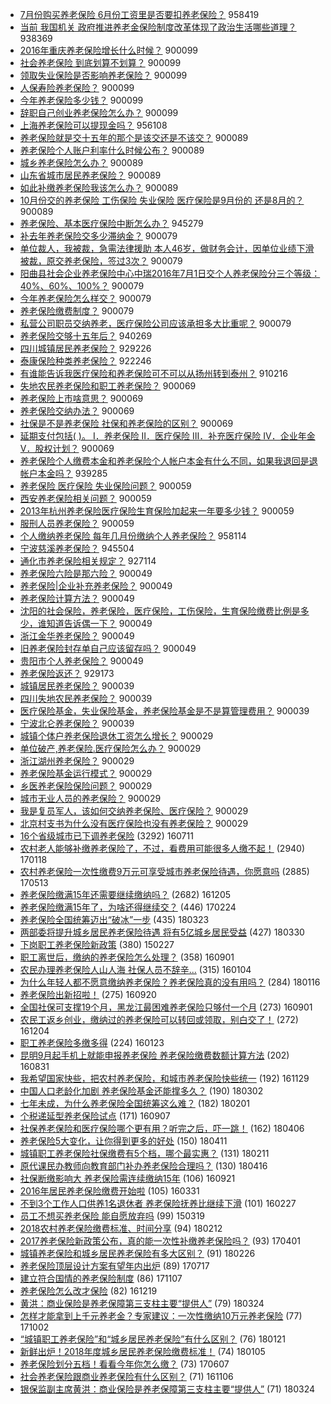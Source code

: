 - [7月份购买养老保险 6月份工资里是否要扣养老保险？](http://jkwz.applinzi.com/ittc/7041151075548152592.html#7%E6%9C%88%E4%BB%BD%E8%B4%AD%E4%B9%B0%E5%85%BB%E8%80%81%E4%BF%9D%E9%99%A9+6%E6%9C%88%E4%BB%BD%E5%B7%A5%E8%B5%84%E9%87%8C%E6%98%AF%E5%90%A6%E8%A6%81%E6%89%A3%E5%85%BB%E8%80%81%E4%BF%9D%E9%99%A9%EF%BC%9F)  958419 
- [当前 我国机关 政府推进养老金保险制度改革体现了政治生活哪些道理？](http://jkwz.applinzi.com/ittc/7046926538971284240.html#%E5%BD%93%E5%89%8D+%E6%88%91%E5%9B%BD%E6%9C%BA%E5%85%B3+%E6%94%BF%E5%BA%9C%E6%8E%A8%E8%BF%9B%E5%85%BB%E8%80%81%E9%87%91%E4%BF%9D%E9%99%A9%E5%88%B6%E5%BA%A6%E6%94%B9%E9%9D%A9%E4%BD%93%E7%8E%B0%E4%BA%86%E6%94%BF%E6%B2%BB%E7%94%9F%E6%B4%BB%E5%93%AA%E4%BA%9B%E9%81%93%E7%90%86%EF%BC%9F)  938369 
- [2016年重庆养老保险增长什么时候？](http://jkwz.applinzi.com/ittc/7042163538448089872.html#2016%E5%B9%B4%E9%87%8D%E5%BA%86%E5%85%BB%E8%80%81%E4%BF%9D%E9%99%A9%E5%A2%9E%E9%95%BF%E4%BB%80%E4%B9%88%E6%97%B6%E5%80%99%EF%BC%9F)  900099 
- [社会养老保险 到底划算不划算？](http://jkwz.applinzi.com/ittc/7042191635973145361.html#%E7%A4%BE%E4%BC%9A%E5%85%BB%E8%80%81%E4%BF%9D%E9%99%A9+%E5%88%B0%E5%BA%95%E5%88%92%E7%AE%97%E4%B8%8D%E5%88%92%E7%AE%97%EF%BC%9F)  900099 
- [领取失业保险是否影响养老保险？](http://jkwz.applinzi.com/ittc/7046983671758717713.html#%E9%A2%86%E5%8F%96%E5%A4%B1%E4%B8%9A%E4%BF%9D%E9%99%A9%E6%98%AF%E5%90%A6%E5%BD%B1%E5%93%8D%E5%85%BB%E8%80%81%E4%BF%9D%E9%99%A9%EF%BC%9F)  900099 
- [人保寿险养老保险？](http://jkwz.applinzi.com/ittc/7045973360838705937.html#%E4%BA%BA%E4%BF%9D%E5%AF%BF%E9%99%A9%E5%85%BB%E8%80%81%E4%BF%9D%E9%99%A9%EF%BC%9F)  900099 
- [今年养老保险多少钱？](http://jkwz.applinzi.com/ittc/7047174628315759377.html#%E4%BB%8A%E5%B9%B4%E5%85%BB%E8%80%81%E4%BF%9D%E9%99%A9%E5%A4%9A%E5%B0%91%E9%92%B1%EF%BC%9F)  900099 
- [辞职自己创业养老保险怎么办？](http://jkwz.applinzi.com/ittc/7046523663107490577.html#%E8%BE%9E%E8%81%8C%E8%87%AA%E5%B7%B1%E5%88%9B%E4%B8%9A%E5%85%BB%E8%80%81%E4%BF%9D%E9%99%A9%E6%80%8E%E4%B9%88%E5%8A%9E%EF%BC%9F)  900099 
- [上海养老保险可以提现金吗？](http://jkwz.applinzi.com/ittc/7041218592291422992.html#%E4%B8%8A%E6%B5%B7%E5%85%BB%E8%80%81%E4%BF%9D%E9%99%A9%E5%8F%AF%E4%BB%A5%E6%8F%90%E7%8E%B0%E9%87%91%E5%90%97%EF%BC%9F)  956108 
- [养老保险就是交十五年的那个是该交还是不该交？](http://jkwz.applinzi.com/ittc/7044869217885618960.html#%E5%85%BB%E8%80%81%E4%BF%9D%E9%99%A9%E5%B0%B1%E6%98%AF%E4%BA%A4%E5%8D%81%E4%BA%94%E5%B9%B4%E7%9A%84%E9%82%A3%E4%B8%AA%E6%98%AF%E8%AF%A5%E4%BA%A4%E8%BF%98%E6%98%AF%E4%B8%8D%E8%AF%A5%E4%BA%A4%EF%BC%9F)  900089 
- [养老保险个人账户利率什么时候公布？](http://jkwz.applinzi.com/ittc/7052148886209053456.html#%E5%85%BB%E8%80%81%E4%BF%9D%E9%99%A9%E4%B8%AA%E4%BA%BA%E8%B4%A6%E6%88%B7%E5%88%A9%E7%8E%87%E4%BB%80%E4%B9%88%E6%97%B6%E5%80%99%E5%85%AC%E5%B8%83%EF%BC%9F)  900089 
- [城乡养老保险怎么办？](http://jkwz.applinzi.com/ittc/7043589284097950481.html#%E5%9F%8E%E4%B9%A1%E5%85%BB%E8%80%81%E4%BF%9D%E9%99%A9%E6%80%8E%E4%B9%88%E5%8A%9E%EF%BC%9F)  900089 
- [山东省城市居民养老保险？](http://jkwz.applinzi.com/ittc/7044362725952586513.html#%E5%B1%B1%E4%B8%9C%E7%9C%81%E5%9F%8E%E5%B8%82%E5%B1%85%E6%B0%91%E5%85%BB%E8%80%81%E4%BF%9D%E9%99%A9%EF%BC%9F)  900089 
- [如此补缴养老保险我该怎么办？](http://jkwz.applinzi.com/ittc/7053644311189521163.html#%E5%A6%82%E6%AD%A4%E8%A1%A5%E7%BC%B4%E5%85%BB%E8%80%81%E4%BF%9D%E9%99%A9%E6%88%91%E8%AF%A5%E6%80%8E%E4%B9%88%E5%8A%9E%EF%BC%9F)  900089 
- [10月份交的养老保险 工伤保险 失业保险 医疗保险是9月份的 还是8月的？](http://jkwz.applinzi.com/ittc/7053438997978678022.html#10%E6%9C%88%E4%BB%BD%E4%BA%A4%E7%9A%84%E5%85%BB%E8%80%81%E4%BF%9D%E9%99%A9+%E5%B7%A5%E4%BC%A4%E4%BF%9D%E9%99%A9+%E5%A4%B1%E4%B8%9A%E4%BF%9D%E9%99%A9+%E5%8C%BB%E7%96%97%E4%BF%9D%E9%99%A9%E6%98%AF9%E6%9C%88%E4%BB%BD%E7%9A%84+%E8%BF%98%E6%98%AF8%E6%9C%88%E7%9A%84%EF%BC%9F)  900089 
- [养老保险、基本医疗保险中断怎么办？](http://jkwz.applinzi.com/ittc/7045835517222978320.html#%E5%85%BB%E8%80%81%E4%BF%9D%E9%99%A9%E3%80%81%E5%9F%BA%E6%9C%AC%E5%8C%BB%E7%96%97%E4%BF%9D%E9%99%A9%E4%B8%AD%E6%96%AD%E6%80%8E%E4%B9%88%E5%8A%9E%EF%BC%9F)  945279 
- [补去年养老保险交多少滞纳金？](http://jkwz.applinzi.com/ittc/7046334410603889425.html#%E8%A1%A5%E5%8E%BB%E5%B9%B4%E5%85%BB%E8%80%81%E4%BF%9D%E9%99%A9%E4%BA%A4%E5%A4%9A%E5%B0%91%E6%BB%9E%E7%BA%B3%E9%87%91%EF%BC%9F)  900079 
- [单位裁人，我被裁，急需法律援助 本人46岁，做财务会计，因单位业绩下滑被裁，原交养老保险，签过3次？](http://jkwz.applinzi.com/ittc/7059212013194969873.html#%E5%8D%95%E4%BD%8D%E8%A3%81%E4%BA%BA%EF%BC%8C%E6%88%91%E8%A2%AB%E8%A3%81%EF%BC%8C%E6%80%A5%E9%9C%80%E6%B3%95%E5%BE%8B%E6%8F%B4%E5%8A%A9+%E6%9C%AC%E4%BA%BA46%E5%B2%81%EF%BC%8C%E5%81%9A%E8%B4%A2%E5%8A%A1%E4%BC%9A%E8%AE%A1%EF%BC%8C%E5%9B%A0%E5%8D%95%E4%BD%8D%E4%B8%9A%E7%BB%A9%E4%B8%8B%E6%BB%91%E8%A2%AB%E8%A3%81%EF%BC%8C%E5%8E%9F%E4%BA%A4%E5%85%BB%E8%80%81%E4%BF%9D%E9%99%A9%EF%BC%8C%E7%AD%BE%E8%BF%873%E6%AC%A1%EF%BC%9F)  900079 
- [阳曲县社会企业养老保险中心中瑞2016年7月1日交个人养老保险分三个等级：40%、60%、100%？](http://jkwz.applinzi.com/ittc/7045316729532597009.html#%E9%98%B3%E6%9B%B2%E5%8E%BF%E7%A4%BE%E4%BC%9A%E4%BC%81%E4%B8%9A%E5%85%BB%E8%80%81%E4%BF%9D%E9%99%A9%E4%B8%AD%E5%BF%83%E4%B8%AD%E7%91%9E2016%E5%B9%B47%E6%9C%881%E6%97%A5%E4%BA%A4%E4%B8%AA%E4%BA%BA%E5%85%BB%E8%80%81%E4%BF%9D%E9%99%A9%E5%88%86%E4%B8%89%E4%B8%AA%E7%AD%89%E7%BA%A7%EF%BC%9A40%25%E3%80%8160%25%E3%80%81100%25%EF%BC%9F)  900079 
- [今年养老保险怎么样交？](http://jkwz.applinzi.com/ittc/7044031949167919888.html#%E4%BB%8A%E5%B9%B4%E5%85%BB%E8%80%81%E4%BF%9D%E9%99%A9%E6%80%8E%E4%B9%88%E6%A0%B7%E4%BA%A4%EF%BC%9F)  900079 
- [养老保险缴费制度？](http://jkwz.applinzi.com/ittc/7063024593520821008.html#%E5%85%BB%E8%80%81%E4%BF%9D%E9%99%A9%E7%BC%B4%E8%B4%B9%E5%88%B6%E5%BA%A6%EF%BC%9F)  900079 
- [私营公司职员交纳养老，医疗保险公司应该承担多大比重呢？](http://jkwz.applinzi.com/ittc/7054954458386023175.html#%E7%A7%81%E8%90%A5%E5%85%AC%E5%8F%B8%E8%81%8C%E5%91%98%E4%BA%A4%E7%BA%B3%E5%85%BB%E8%80%81%EF%BC%8C%E5%8C%BB%E7%96%97%E4%BF%9D%E9%99%A9%E5%85%AC%E5%8F%B8%E5%BA%94%E8%AF%A5%E6%89%BF%E6%8B%85%E5%A4%9A%E5%A4%A7%E6%AF%94%E9%87%8D%E5%91%A2%EF%BC%9F)  900079 
- [养老保险交够十五年后？](http://jkwz.applinzi.com/ittc/7041762961809474321.html#%E5%85%BB%E8%80%81%E4%BF%9D%E9%99%A9%E4%BA%A4%E5%A4%9F%E5%8D%81%E4%BA%94%E5%B9%B4%E5%90%8E%EF%BC%9F)  940269 
- [四川城镇居民养老保险？](http://jkwz.applinzi.com/ittc/7040738610834309904.html#%E5%9B%9B%E5%B7%9D%E5%9F%8E%E9%95%87%E5%B1%85%E6%B0%91%E5%85%BB%E8%80%81%E4%BF%9D%E9%99%A9%EF%BC%9F)  929226 
- [泰康保险种类养老保险？](http://jkwz.applinzi.com/ittc/7046494940022965009.html#%E6%B3%B0%E5%BA%B7%E4%BF%9D%E9%99%A9%E7%A7%8D%E7%B1%BB%E5%85%BB%E8%80%81%E4%BF%9D%E9%99%A9%EF%BC%9F)  922246 
- [有谁能告诉我医疗保险和养老保险可不可以从扬州转到泰州？](http://jkwz.applinzi.com/ittc/7041595893562737425.html#%E6%9C%89%E8%B0%81%E8%83%BD%E5%91%8A%E8%AF%89%E6%88%91%E5%8C%BB%E7%96%97%E4%BF%9D%E9%99%A9%E5%92%8C%E5%85%BB%E8%80%81%E4%BF%9D%E9%99%A9%E5%8F%AF%E4%B8%8D%E5%8F%AF%E4%BB%A5%E4%BB%8E%E6%89%AC%E5%B7%9E%E8%BD%AC%E5%88%B0%E6%B3%B0%E5%B7%9E%EF%BC%9F)  910216 
- [失地农民养老保险和职工养老保险？](http://jkwz.applinzi.com/ittc/7045419944173372177.html#%E5%A4%B1%E5%9C%B0%E5%86%9C%E6%B0%91%E5%85%BB%E8%80%81%E4%BF%9D%E9%99%A9%E5%92%8C%E8%81%8C%E5%B7%A5%E5%85%BB%E8%80%81%E4%BF%9D%E9%99%A9%EF%BC%9F)  900069 
- [养老保险上市啥意思？](http://jkwz.applinzi.com/ittc/7061922319369241351.html#%E5%85%BB%E8%80%81%E4%BF%9D%E9%99%A9%E4%B8%8A%E5%B8%82%E5%95%A5%E6%84%8F%E6%80%9D%EF%BC%9F)  900069 
- [养老保险交纳办法？](http://jkwz.applinzi.com/ittc/7056271118858453770.html#%E5%85%BB%E8%80%81%E4%BF%9D%E9%99%A9%E4%BA%A4%E7%BA%B3%E5%8A%9E%E6%B3%95%EF%BC%9F)  900069 
- [社保是不是养老保险 社保和养老保险的区别？](http://jkwz.applinzi.com/ittc/7061691972513694480.html#%E7%A4%BE%E4%BF%9D%E6%98%AF%E4%B8%8D%E6%98%AF%E5%85%BB%E8%80%81%E4%BF%9D%E9%99%A9+%E7%A4%BE%E4%BF%9D%E5%92%8C%E5%85%BB%E8%80%81%E4%BF%9D%E9%99%A9%E7%9A%84%E5%8C%BA%E5%88%AB%EF%BC%9F)  900069 
- [延期支付包括( )。  Ⅰ．养老保险  Ⅱ．医疗保险  Ⅲ．补充医疗保险  Ⅳ．企业年金  Ⅴ．股权计划？](http://jkwz.applinzi.com/ittc/7045641397300888336.html#%E5%BB%B6%E6%9C%9F%E6%94%AF%E4%BB%98%E5%8C%85%E6%8B%AC%28+%29%E3%80%82++%E2%85%A0%EF%BC%8E%E5%85%BB%E8%80%81%E4%BF%9D%E9%99%A9++%E2%85%A1%EF%BC%8E%E5%8C%BB%E7%96%97%E4%BF%9D%E9%99%A9++%E2%85%A2%EF%BC%8E%E8%A1%A5%E5%85%85%E5%8C%BB%E7%96%97%E4%BF%9D%E9%99%A9++%E2%85%A3%EF%BC%8E%E4%BC%81%E4%B8%9A%E5%B9%B4%E9%87%91++%E2%85%A4%EF%BC%8E%E8%82%A1%E6%9D%83%E8%AE%A1%E5%88%92%EF%BC%9F)  900069 
- [养老保险个人缴费本金和养老保险个人帐户本金有什么不同，如果我退回是退帐户本金吗？](http://jkwz.applinzi.com/ittc/7041531771840103185.html#%E5%85%BB%E8%80%81%E4%BF%9D%E9%99%A9%E4%B8%AA%E4%BA%BA%E7%BC%B4%E8%B4%B9%E6%9C%AC%E9%87%91%E5%92%8C%E5%85%BB%E8%80%81%E4%BF%9D%E9%99%A9%E4%B8%AA%E4%BA%BA%E5%B8%90%E6%88%B7%E6%9C%AC%E9%87%91%E6%9C%89%E4%BB%80%E4%B9%88%E4%B8%8D%E5%90%8C%EF%BC%8C%E5%A6%82%E6%9E%9C%E6%88%91%E9%80%80%E5%9B%9E%E6%98%AF%E9%80%80%E5%B8%90%E6%88%B7%E6%9C%AC%E9%87%91%E5%90%97%EF%BC%9F)  939285 
- [养老保险 医疗保险 失业保险问题？](http://jkwz.applinzi.com/ittc/7061622546519032587.html#%E5%85%BB%E8%80%81%E4%BF%9D%E9%99%A9+%E5%8C%BB%E7%96%97%E4%BF%9D%E9%99%A9+%E5%A4%B1%E4%B8%9A%E4%BF%9D%E9%99%A9%E9%97%AE%E9%A2%98%EF%BC%9F)  900059 
- [西安养老保险相关问题？](http://jkwz.applinzi.com/ittc/7061452328274494215.html#%E8%A5%BF%E5%AE%89%E5%85%BB%E8%80%81%E4%BF%9D%E9%99%A9%E7%9B%B8%E5%85%B3%E9%97%AE%E9%A2%98%EF%BC%9F)  900059 
- [2013年杭州养老保险医疗保险生育保险加起来一年要多少钱？](http://jkwz.applinzi.com/ittc/7054113521770431238.html#2013%E5%B9%B4%E6%9D%AD%E5%B7%9E%E5%85%BB%E8%80%81%E4%BF%9D%E9%99%A9%E5%8C%BB%E7%96%97%E4%BF%9D%E9%99%A9%E7%94%9F%E8%82%B2%E4%BF%9D%E9%99%A9%E5%8A%A0%E8%B5%B7%E6%9D%A5%E4%B8%80%E5%B9%B4%E8%A6%81%E5%A4%9A%E5%B0%91%E9%92%B1%EF%BC%9F)  900059 
- [服刑人员养老保险？](http://jkwz.applinzi.com/ittc/7044299414917612305.html#%E6%9C%8D%E5%88%91%E4%BA%BA%E5%91%98%E5%85%BB%E8%80%81%E4%BF%9D%E9%99%A9%EF%BC%9F)  900059 
- [个人缴纳养老保险 每年几月份缴纳个人养老保险？](http://jkwz.applinzi.com/ittc/7040670567580042000.html#%E4%B8%AA%E4%BA%BA%E7%BC%B4%E7%BA%B3%E5%85%BB%E8%80%81%E4%BF%9D%E9%99%A9+%E6%AF%8F%E5%B9%B4%E5%87%A0%E6%9C%88%E4%BB%BD%E7%BC%B4%E7%BA%B3%E4%B8%AA%E4%BA%BA%E5%85%BB%E8%80%81%E4%BF%9D%E9%99%A9%EF%BC%9F)  958114 
- [宁波慈溪养老保险？](http://jkwz.applinzi.com/ittc/7041478267490534161.html#%E5%AE%81%E6%B3%A2%E6%85%88%E6%BA%AA%E5%85%BB%E8%80%81%E4%BF%9D%E9%99%A9%EF%BC%9F)  945504 
- [通化市养老保险相关规定？](http://jkwz.applinzi.com/ittc/7046151452299363089.html#%E9%80%9A%E5%8C%96%E5%B8%82%E5%85%BB%E8%80%81%E4%BF%9D%E9%99%A9%E7%9B%B8%E5%85%B3%E8%A7%84%E5%AE%9A%EF%BC%9F)  927114 
- [养老保险六险是那六险？](http://jkwz.applinzi.com/ittc/7044697034219586320.html#%E5%85%BB%E8%80%81%E4%BF%9D%E9%99%A9%E5%85%AD%E9%99%A9%E6%98%AF%E9%82%A3%E5%85%AD%E9%99%A9%EF%BC%9F)  900049 
- [养老保险|企业补充养老保险？](http://jkwz.applinzi.com/ittc/7047728848983032593.html#%E5%85%BB%E8%80%81%E4%BF%9D%E9%99%A9%7C%E4%BC%81%E4%B8%9A%E8%A1%A5%E5%85%85%E5%85%BB%E8%80%81%E4%BF%9D%E9%99%A9%EF%BC%9F)  900049 
- [养老保险计算方法？](http://jkwz.applinzi.com/ittc/7051528205641450257.html#%E5%85%BB%E8%80%81%E4%BF%9D%E9%99%A9%E8%AE%A1%E7%AE%97%E6%96%B9%E6%B3%95%EF%BC%9F)  900049 
- [沈阳的社会保险，养老保险，医疗保险，工伤保险，生育保险缴费比例是多少，谁知道告诉偶一下？](http://jkwz.applinzi.com/ittc/7057093519213085451.html#%E6%B2%88%E9%98%B3%E7%9A%84%E7%A4%BE%E4%BC%9A%E4%BF%9D%E9%99%A9%EF%BC%8C%E5%85%BB%E8%80%81%E4%BF%9D%E9%99%A9%EF%BC%8C%E5%8C%BB%E7%96%97%E4%BF%9D%E9%99%A9%EF%BC%8C%E5%B7%A5%E4%BC%A4%E4%BF%9D%E9%99%A9%EF%BC%8C%E7%94%9F%E8%82%B2%E4%BF%9D%E9%99%A9%E7%BC%B4%E8%B4%B9%E6%AF%94%E4%BE%8B%E6%98%AF%E5%A4%9A%E5%B0%91%EF%BC%8C%E8%B0%81%E7%9F%A5%E9%81%93%E5%91%8A%E8%AF%89%E5%81%B6%E4%B8%80%E4%B8%8B%EF%BC%9F)  900049 
- [浙江金华养老保险？](http://jkwz.applinzi.com/ittc/7043452608608469776.html#%E6%B5%99%E6%B1%9F%E9%87%91%E5%8D%8E%E5%85%BB%E8%80%81%E4%BF%9D%E9%99%A9%EF%BC%9F)  900049 
- [旧养老保险封存单自己应该留存吗？](http://jkwz.applinzi.com/ittc/7043718504274985744.html#%E6%97%A7%E5%85%BB%E8%80%81%E4%BF%9D%E9%99%A9%E5%B0%81%E5%AD%98%E5%8D%95%E8%87%AA%E5%B7%B1%E5%BA%94%E8%AF%A5%E7%95%99%E5%AD%98%E5%90%97%EF%BC%9F)  900049 
- [贵阳市个人养老保险？](http://jkwz.applinzi.com/ittc/7044431698706563856.html#%E8%B4%B5%E9%98%B3%E5%B8%82%E4%B8%AA%E4%BA%BA%E5%85%BB%E8%80%81%E4%BF%9D%E9%99%A9%EF%BC%9F)  900049 
- [养老保险返还？](http://jkwz.applinzi.com/ittc/7040258720104186640.html#%E5%85%BB%E8%80%81%E4%BF%9D%E9%99%A9%E8%BF%94%E8%BF%98%EF%BC%9F)  929173 
- [城镇居民养老保险？](http://jkwz.applinzi.com/ittc/7075216863867175686.html#%E5%9F%8E%E9%95%87%E5%B1%85%E6%B0%91%E5%85%BB%E8%80%81%E4%BF%9D%E9%99%A9%EF%BC%9F)  900039 
- [四川失地农民养老保险？](http://jkwz.applinzi.com/ittc/7046112559067824913.html#%E5%9B%9B%E5%B7%9D%E5%A4%B1%E5%9C%B0%E5%86%9C%E6%B0%91%E5%85%BB%E8%80%81%E4%BF%9D%E9%99%A9%EF%BC%9F)  900039 
- [医疗保险基金，失业保险基金，养老保险基金是不是算管理费用？](http://jkwz.applinzi.com/ittc/7056015220151943947.html#%E5%8C%BB%E7%96%97%E4%BF%9D%E9%99%A9%E5%9F%BA%E9%87%91%EF%BC%8C%E5%A4%B1%E4%B8%9A%E4%BF%9D%E9%99%A9%E5%9F%BA%E9%87%91%EF%BC%8C%E5%85%BB%E8%80%81%E4%BF%9D%E9%99%A9%E5%9F%BA%E9%87%91%E6%98%AF%E4%B8%8D%E6%98%AF%E7%AE%97%E7%AE%A1%E7%90%86%E8%B4%B9%E7%94%A8%EF%BC%9F)  900039 
- [宁波北仑养老保险？](http://jkwz.applinzi.com/ittc/7053804294849954566.html#%E5%AE%81%E6%B3%A2%E5%8C%97%E4%BB%91%E5%85%BB%E8%80%81%E4%BF%9D%E9%99%A9%EF%BC%9F)  900039 
- [城镇个体户养老保险退休工资怎么增长？](http://jkwz.applinzi.com/ittc/7059967375607071494.html#%E5%9F%8E%E9%95%87%E4%B8%AA%E4%BD%93%E6%88%B7%E5%85%BB%E8%80%81%E4%BF%9D%E9%99%A9%E9%80%80%E4%BC%91%E5%B7%A5%E8%B5%84%E6%80%8E%E4%B9%88%E5%A2%9E%E9%95%BF%EF%BC%9F)  900029 
- [单位破产,养老保险.医疗保险怎么办？](http://jkwz.applinzi.com/ittc/7044133202757681936.html#%E5%8D%95%E4%BD%8D%E7%A0%B4%E4%BA%A7%2C%E5%85%BB%E8%80%81%E4%BF%9D%E9%99%A9.%E5%8C%BB%E7%96%97%E4%BF%9D%E9%99%A9%E6%80%8E%E4%B9%88%E5%8A%9E%EF%BC%9F)  900029 
- [浙江湖州养老保险？](http://jkwz.applinzi.com/ittc/7053401686964437771.html#%E6%B5%99%E6%B1%9F%E6%B9%96%E5%B7%9E%E5%85%BB%E8%80%81%E4%BF%9D%E9%99%A9%EF%BC%9F)  900029 
- [养老保险基金运行模式？](http://jkwz.applinzi.com/ittc/7059372551778599696.html#%E5%85%BB%E8%80%81%E4%BF%9D%E9%99%A9%E5%9F%BA%E9%87%91%E8%BF%90%E8%A1%8C%E6%A8%A1%E5%BC%8F%EF%BC%9F)  900029 
- [乡医养老保险保险问题？](http://jkwz.applinzi.com/ittc/7053396165293245201.html#%E4%B9%A1%E5%8C%BB%E5%85%BB%E8%80%81%E4%BF%9D%E9%99%A9%E4%BF%9D%E9%99%A9%E9%97%AE%E9%A2%98%EF%BC%9F)  900029 
- [城市无业人员的养老保险？](http://jkwz.applinzi.com/ittc/7051533110158557968.html#%E5%9F%8E%E5%B8%82%E6%97%A0%E4%B8%9A%E4%BA%BA%E5%91%98%E7%9A%84%E5%85%BB%E8%80%81%E4%BF%9D%E9%99%A9%EF%BC%9F)  900029 
- [我是复员军人，该如何交纳养老保险、医疗保险？](http://jkwz.applinzi.com/ittc/7045299705133662993.html#%E6%88%91%E6%98%AF%E5%A4%8D%E5%91%98%E5%86%9B%E4%BA%BA%EF%BC%8C%E8%AF%A5%E5%A6%82%E4%BD%95%E4%BA%A4%E7%BA%B3%E5%85%BB%E8%80%81%E4%BF%9D%E9%99%A9%E3%80%81%E5%8C%BB%E7%96%97%E4%BF%9D%E9%99%A9%EF%BC%9F)  900029 
- [北京村支书为什么没有医疗保险也没有养老保险？](http://jkwz.applinzi.com/ittc/7042265576112653072.html#%E5%8C%97%E4%BA%AC%E6%9D%91%E6%94%AF%E4%B9%A6%E4%B8%BA%E4%BB%80%E4%B9%88%E6%B2%A1%E6%9C%89%E5%8C%BB%E7%96%97%E4%BF%9D%E9%99%A9%E4%B9%9F%E6%B2%A1%E6%9C%89%E5%85%BB%E8%80%81%E4%BF%9D%E9%99%A9%EF%BC%9F)  900029 
- [16个省级城市已下调养老保险](http://jkwz.applinzi.com/ittc/6853352548731454468.html#16%E4%B8%AA%E7%9C%81%E7%BA%A7%E5%9F%8E%E5%B8%82%E5%B7%B2%E4%B8%8B%E8%B0%83%E5%85%BB%E8%80%81%E4%BF%9D%E9%99%A9) (3292) 160711 
- [农村老人能够补缴养老保险了，不过，看费用可能很多人缴不起！](http://jkwz.applinzi.com/ittc/6924536456969454596.html#%E5%86%9C%E6%9D%91%E8%80%81%E4%BA%BA%E8%83%BD%E5%A4%9F%E8%A1%A5%E7%BC%B4%E5%85%BB%E8%80%81%E4%BF%9D%E9%99%A9%E4%BA%86%EF%BC%8C%E4%B8%8D%E8%BF%87%EF%BC%8C%E7%9C%8B%E8%B4%B9%E7%94%A8%E5%8F%AF%E8%83%BD%E5%BE%88%E5%A4%9A%E4%BA%BA%E7%BC%B4%E4%B8%8D%E8%B5%B7%EF%BC%81) (2940) 170118 
- [农村养老保险一次性缴费9万元可享受城市养老保险待遇，你愿意吗](http://jkwz.applinzi.com/ittc/6966771874154415109.html#%E5%86%9C%E6%9D%91%E5%85%BB%E8%80%81%E4%BF%9D%E9%99%A9%E4%B8%80%E6%AC%A1%E6%80%A7%E7%BC%B4%E8%B4%B99%E4%B8%87%E5%85%83%E5%8F%AF%E4%BA%AB%E5%8F%97%E5%9F%8E%E5%B8%82%E5%85%BB%E8%80%81%E4%BF%9D%E9%99%A9%E5%BE%85%E9%81%87%EF%BC%8C%E4%BD%A0%E6%84%BF%E6%84%8F%E5%90%97) (2885) 170513 
- [养老保险缴满15年还需要继续缴纳吗？](http://jkwz.applinzi.com/ittc/6908246603902485508.html#%E5%85%BB%E8%80%81%E4%BF%9D%E9%99%A9%E7%BC%B4%E6%BB%A115%E5%B9%B4%E8%BF%98%E9%9C%80%E8%A6%81%E7%BB%A7%E7%BB%AD%E7%BC%B4%E7%BA%B3%E5%90%97%EF%BC%9F) (2682) 161205 
- [养老保险缴满15年了，为啥还得继续交？](http://jkwz.applinzi.com/ittc/6938263270099256324.html#%E5%85%BB%E8%80%81%E4%BF%9D%E9%99%A9%E7%BC%B4%E6%BB%A115%E5%B9%B4%E4%BA%86%EF%BC%8C%E4%B8%BA%E5%95%A5%E8%BF%98%E5%BE%97%E7%BB%A7%E7%BB%AD%E4%BA%A4%EF%BC%9F) (446) 170224 
- [养老保险全国统筹迈出“破冰”一步](http://jkwz.applinzi.com/ittc/7083677008825680902.html#%E5%85%BB%E8%80%81%E4%BF%9D%E9%99%A9%E5%85%A8%E5%9B%BD%E7%BB%9F%E7%AD%B9%E8%BF%88%E5%87%BA%E2%80%9C%E7%A0%B4%E5%86%B0%E2%80%9D%E4%B8%80%E6%AD%A5) (435) 180323 
- [两部委将提升城乡居民养老保险待遇 将有5亿城乡居民受益](http://jkwz.applinzi.com/ittc/7086310486717236230.html#%E4%B8%A4%E9%83%A8%E5%A7%94%E5%B0%86%E6%8F%90%E5%8D%87%E5%9F%8E%E4%B9%A1%E5%B1%85%E6%B0%91%E5%85%BB%E8%80%81%E4%BF%9D%E9%99%A9%E5%BE%85%E9%81%87+%E5%B0%86%E6%9C%895%E4%BA%BF%E5%9F%8E%E4%B9%A1%E5%B1%85%E6%B0%91%E5%8F%97%E7%9B%8A) (427) 180330 
- [下岗职工养老保险新政策](http://jkwz.applinzi.com/ittc/547650611391633021.html#%E4%B8%8B%E5%B2%97%E8%81%8C%E5%B7%A5%E5%85%BB%E8%80%81%E4%BF%9D%E9%99%A9%E6%96%B0%E6%94%BF%E7%AD%96) (380) 150227 
- [职工离世后，缴纳的养老保险怎么处理？](http://jkwz.applinzi.com/ittc/6873007922946245636.html#%E8%81%8C%E5%B7%A5%E7%A6%BB%E4%B8%96%E5%90%8E%EF%BC%8C%E7%BC%B4%E7%BA%B3%E7%9A%84%E5%85%BB%E8%80%81%E4%BF%9D%E9%99%A9%E6%80%8E%E4%B9%88%E5%A4%84%E7%90%86%EF%BC%9F) (358) 160901 
- [农民办理养老保险人山人海 社保人员不辞辛...](http://jkwz.applinzi.com/ittc/6783436230230541316.html#%E5%86%9C%E6%B0%91%E5%8A%9E%E7%90%86%E5%85%BB%E8%80%81%E4%BF%9D%E9%99%A9%E4%BA%BA%E5%B1%B1%E4%BA%BA%E6%B5%B7+%E7%A4%BE%E4%BF%9D%E4%BA%BA%E5%91%98%E4%B8%8D%E8%BE%9E%E8%BE%9B...) (315) 160104 
- [为什么年轻人都不愿意缴纳养老保险？养老保险真的没有用吗？](http://jkwz.applinzi.com/ittc/7058823158373549072.html#%E4%B8%BA%E4%BB%80%E4%B9%88%E5%B9%B4%E8%BD%BB%E4%BA%BA%E9%83%BD%E4%B8%8D%E6%84%BF%E6%84%8F%E7%BC%B4%E7%BA%B3%E5%85%BB%E8%80%81%E4%BF%9D%E9%99%A9%EF%BC%9F%E5%85%BB%E8%80%81%E4%BF%9D%E9%99%A9%E7%9C%9F%E7%9A%84%E6%B2%A1%E6%9C%89%E7%94%A8%E5%90%97%EF%BC%9F) (284) 180116 
- [养老保险出新招啦！](http://jkwz.applinzi.com/ittc/6879921004838650884.html#%E5%85%BB%E8%80%81%E4%BF%9D%E9%99%A9%E5%87%BA%E6%96%B0%E6%8B%9B%E5%95%A6%EF%BC%81) (275) 160920 
- [全国社保可支撑19个月，​黑龙江最困难养老保险只够付一个月](http://jkwz.applinzi.com/ittc/6873019694570800132.html#%E5%85%A8%E5%9B%BD%E7%A4%BE%E4%BF%9D%E5%8F%AF%E6%94%AF%E6%92%9119%E4%B8%AA%E6%9C%88%EF%BC%8C%E2%80%8B%E9%BB%91%E9%BE%99%E6%B1%9F%E6%9C%80%E5%9B%B0%E9%9A%BE%E5%85%BB%E8%80%81%E4%BF%9D%E9%99%A9%E5%8F%AA%E5%A4%9F%E4%BB%98%E4%B8%80%E4%B8%AA%E6%9C%88) (273) 160901 
- [农民工返乡创业，缴纳过的养老保险可以转回或领取，别白交了！](http://jkwz.applinzi.com/ittc/6907532515530507269.html#%E5%86%9C%E6%B0%91%E5%B7%A5%E8%BF%94%E4%B9%A1%E5%88%9B%E4%B8%9A%EF%BC%8C%E7%BC%B4%E7%BA%B3%E8%BF%87%E7%9A%84%E5%85%BB%E8%80%81%E4%BF%9D%E9%99%A9%E5%8F%AF%E4%BB%A5%E8%BD%AC%E5%9B%9E%E6%88%96%E9%A2%86%E5%8F%96%EF%BC%8C%E5%88%AB%E7%99%BD%E4%BA%A4%E4%BA%86%EF%BC%81) (272) 161204 
- [职工养老保险多缴多得](http://jkwz.applinzi.com/ittc/6790347566164214789.html#%E8%81%8C%E5%B7%A5%E5%85%BB%E8%80%81%E4%BF%9D%E9%99%A9%E5%A4%9A%E7%BC%B4%E5%A4%9A%E5%BE%97) (224) 160123 
- [昆明9月起手机上就能申报养老保险 养老保险缴费数额计算方法](http://jkwz.applinzi.com/ittc/6872569686696395780.html#%E6%98%86%E6%98%8E9%E6%9C%88%E8%B5%B7%E6%89%8B%E6%9C%BA%E4%B8%8A%E5%B0%B1%E8%83%BD%E7%94%B3%E6%8A%A5%E5%85%BB%E8%80%81%E4%BF%9D%E9%99%A9+%E5%85%BB%E8%80%81%E4%BF%9D%E9%99%A9%E7%BC%B4%E8%B4%B9%E6%95%B0%E9%A2%9D%E8%AE%A1%E7%AE%97%E6%96%B9%E6%B3%95) (202) 160831 
- [我希望国家快些，把农村养老保险，和城市养老保险快些统一](http://jkwz.applinzi.com/ittc/6905778627001451525.html#%E6%88%91%E5%B8%8C%E6%9C%9B%E5%9B%BD%E5%AE%B6%E5%BF%AB%E4%BA%9B%EF%BC%8C%E6%8A%8A%E5%86%9C%E6%9D%91%E5%85%BB%E8%80%81%E4%BF%9D%E9%99%A9%EF%BC%8C%E5%92%8C%E5%9F%8E%E5%B8%82%E5%85%BB%E8%80%81%E4%BF%9D%E9%99%A9%E5%BF%AB%E4%BA%9B%E7%BB%9F%E4%B8%80) (192) 161129 
- [中国人口老龄化加剧 养老保险基金还能撑多久？](http://jkwz.applinzi.com/ittc/7075770601631646736.html#%E4%B8%AD%E5%9B%BD%E4%BA%BA%E5%8F%A3%E8%80%81%E9%BE%84%E5%8C%96%E5%8A%A0%E5%89%A7+%E5%85%BB%E8%80%81%E4%BF%9D%E9%99%A9%E5%9F%BA%E9%87%91%E8%BF%98%E8%83%BD%E6%92%91%E5%A4%9A%E4%B9%85%EF%BC%9F) (190) 180302 
- [七年未成，为什么养老保险全国统筹这么难？](http://jkwz.applinzi.com/ittc/7065176993752941579.html#%E4%B8%83%E5%B9%B4%E6%9C%AA%E6%88%90%EF%BC%8C%E4%B8%BA%E4%BB%80%E4%B9%88%E5%85%BB%E8%80%81%E4%BF%9D%E9%99%A9%E5%85%A8%E5%9B%BD%E7%BB%9F%E7%AD%B9%E8%BF%99%E4%B9%88%E9%9A%BE%EF%BC%9F) (182) 180201 
- [个税递延型养老保险试点](http://jkwz.applinzi.com/ittc/6874959006317151237.html#%E4%B8%AA%E7%A8%8E%E9%80%92%E5%BB%B6%E5%9E%8B%E5%85%BB%E8%80%81%E4%BF%9D%E9%99%A9%E8%AF%95%E7%82%B9) (171) 160907 
- [社保养老保险和医疗保险哪个更有用？听完之后，吓一跳！](http://jkwz.applinzi.com/ittc/7088175450092471302.html#%E7%A4%BE%E4%BF%9D%E5%85%BB%E8%80%81%E4%BF%9D%E9%99%A9%E5%92%8C%E5%8C%BB%E7%96%97%E4%BF%9D%E9%99%A9%E5%93%AA%E4%B8%AA%E6%9B%B4%E6%9C%89%E7%94%A8%EF%BC%9F%E5%90%AC%E5%AE%8C%E4%B9%8B%E5%90%8E%EF%BC%8C%E5%90%93%E4%B8%80%E8%B7%B3%EF%BC%81) (162) 180406 
- [养老保险5大变化，让你得到更多的好处](http://jkwz.applinzi.com/ittc/7086377719598416907.html#%E5%85%BB%E8%80%81%E4%BF%9D%E9%99%A95%E5%A4%A7%E5%8F%98%E5%8C%96%EF%BC%8C%E8%AE%A9%E4%BD%A0%E5%BE%97%E5%88%B0%E6%9B%B4%E5%A4%9A%E7%9A%84%E5%A5%BD%E5%A4%84) (150) 180411 
- [城镇职工养老保险社保缴费有5个档，哪个最实惠？](http://jkwz.applinzi.com/ittc/7068810842529596422.html#%E5%9F%8E%E9%95%87%E8%81%8C%E5%B7%A5%E5%85%BB%E8%80%81%E4%BF%9D%E9%99%A9%E7%A4%BE%E4%BF%9D%E7%BC%B4%E8%B4%B9%E6%9C%895%E4%B8%AA%E6%A1%A3%EF%BC%8C%E5%93%AA%E4%B8%AA%E6%9C%80%E5%AE%9E%E6%83%A0%EF%BC%9F) (131) 180211 
- [原代课民办教师向教育部门补办养老保险合理吗？](http://jkwz.applinzi.com/ittc/7092493898855482384.html#%E5%8E%9F%E4%BB%A3%E8%AF%BE%E6%B0%91%E5%8A%9E%E6%95%99%E5%B8%88%E5%90%91%E6%95%99%E8%82%B2%E9%83%A8%E9%97%A8%E8%A1%A5%E5%8A%9E%E5%85%BB%E8%80%81%E4%BF%9D%E9%99%A9%E5%90%88%E7%90%86%E5%90%97%EF%BC%9F) (130) 180416 
- [社保断缴影响大 养老保险需连续缴纳15年](http://jkwz.applinzi.com/ittc/6879973559673291780.html#%E7%A4%BE%E4%BF%9D%E6%96%AD%E7%BC%B4%E5%BD%B1%E5%93%8D%E5%A4%A7+%E5%85%BB%E8%80%81%E4%BF%9D%E9%99%A9%E9%9C%80%E8%BF%9E%E7%BB%AD%E7%BC%B4%E7%BA%B315%E5%B9%B4) (106) 160921 
- [2016年居民养老保险缴费开始啦](http://jkwz.applinzi.com/ittc/6815679762978571269.html#2016%E5%B9%B4%E5%B1%85%E6%B0%91%E5%85%BB%E8%80%81%E4%BF%9D%E9%99%A9%E7%BC%B4%E8%B4%B9%E5%BC%80%E5%A7%8B%E5%95%A6) (105) 160331 
- [不到3个工作人口供养1名退休者 养老保险抚养比继续下滑](http://jkwz.applinzi.com/ittc/6803548187528791045.html#%E4%B8%8D%E5%88%B03%E4%B8%AA%E5%B7%A5%E4%BD%9C%E4%BA%BA%E5%8F%A3%E4%BE%9B%E5%85%BB1%E5%90%8D%E9%80%80%E4%BC%91%E8%80%85+%E5%85%BB%E8%80%81%E4%BF%9D%E9%99%A9%E6%8A%9A%E5%85%BB%E6%AF%94%E7%BB%A7%E7%BB%AD%E4%B8%8B%E6%BB%91) (101) 160227 
- [员工不想买养老保险 能自愿放弃吗](http://jkwz.applinzi.com/ittc/547650611399045504.html#%E5%91%98%E5%B7%A5%E4%B8%8D%E6%83%B3%E4%B9%B0%E5%85%BB%E8%80%81%E4%BF%9D%E9%99%A9+%E8%83%BD%E8%87%AA%E6%84%BF%E6%94%BE%E5%BC%83%E5%90%97) (99) 150319 
- [2018农村养老保险缴费标准、时间分享](http://jkwz.applinzi.com/ittc/7069245679627404295.html#2018%E5%86%9C%E6%9D%91%E5%85%BB%E8%80%81%E4%BF%9D%E9%99%A9%E7%BC%B4%E8%B4%B9%E6%A0%87%E5%87%86%E3%80%81%E6%97%B6%E9%97%B4%E5%88%86%E4%BA%AB) (94) 180212 
- [2017养老保险新政策公布，真的能一次性补缴养老保险吗？](http://jkwz.applinzi.com/ittc/6951513167795586053.html#2017%E5%85%BB%E8%80%81%E4%BF%9D%E9%99%A9%E6%96%B0%E6%94%BF%E7%AD%96%E5%85%AC%E5%B8%83%EF%BC%8C%E7%9C%9F%E7%9A%84%E8%83%BD%E4%B8%80%E6%AC%A1%E6%80%A7%E8%A1%A5%E7%BC%B4%E5%85%BB%E8%80%81%E4%BF%9D%E9%99%A9%E5%90%97%EF%BC%9F) (93) 170401 
- [城镇养老保险和城乡居民养老保险有多大区别？](http://jkwz.applinzi.com/ittc/7074443037541663750.html#%E5%9F%8E%E9%95%87%E5%85%BB%E8%80%81%E4%BF%9D%E9%99%A9%E5%92%8C%E5%9F%8E%E4%B9%A1%E5%B1%85%E6%B0%91%E5%85%BB%E8%80%81%E4%BF%9D%E9%99%A9%E6%9C%89%E5%A4%9A%E5%A4%A7%E5%8C%BA%E5%88%AB%EF%BC%9F) (91) 180226 
- [养老保险顶层设计方案有望年内出炉](http://jkwz.applinzi.com/ittc/6991346220843664401.html#%E5%85%BB%E8%80%81%E4%BF%9D%E9%99%A9%E9%A1%B6%E5%B1%82%E8%AE%BE%E8%AE%A1%E6%96%B9%E6%A1%88%E6%9C%89%E6%9C%9B%E5%B9%B4%E5%86%85%E5%87%BA%E7%82%89) (89) 170717 
- [建立符合国情的养老保险制度](http://jkwz.applinzi.com/ittc/7033178975105451025.html#%E5%BB%BA%E7%AB%8B%E7%AC%A6%E5%90%88%E5%9B%BD%E6%83%85%E7%9A%84%E5%85%BB%E8%80%81%E4%BF%9D%E9%99%A9%E5%88%B6%E5%BA%A6) (86) 171107 
- [养老保险怎么改才保险](http://jkwz.applinzi.com/ittc/6913279031272539140.html#%E5%85%BB%E8%80%81%E4%BF%9D%E9%99%A9%E6%80%8E%E4%B9%88%E6%94%B9%E6%89%8D%E4%BF%9D%E9%99%A9) (82) 161219 
- [黄洪：商业保险是养老保障第三支柱主要“提供人”](http://jkwz.applinzi.com/ittc/7084117526957261841.html#%E9%BB%84%E6%B4%AA%EF%BC%9A%E5%95%86%E4%B8%9A%E4%BF%9D%E9%99%A9%E6%98%AF%E5%85%BB%E8%80%81%E4%BF%9D%E9%9A%9C%E7%AC%AC%E4%B8%89%E6%94%AF%E6%9F%B1%E4%B8%BB%E8%A6%81%E2%80%9C%E6%8F%90%E4%BE%9B%E4%BA%BA%E2%80%9D) (79) 180324 
- [怎样才能拿到上千元养老金？专家建议：一次性缴纳10万元养老保险](http://jkwz.applinzi.com/ittc/7019980502768026640.html#%E6%80%8E%E6%A0%B7%E6%89%8D%E8%83%BD%E6%8B%BF%E5%88%B0%E4%B8%8A%E5%8D%83%E5%85%83%E5%85%BB%E8%80%81%E9%87%91%EF%BC%9F%E4%B8%93%E5%AE%B6%E5%BB%BA%E8%AE%AE%EF%BC%9A%E4%B8%80%E6%AC%A1%E6%80%A7%E7%BC%B4%E7%BA%B310%E4%B8%87%E5%85%83%E5%85%BB%E8%80%81%E4%BF%9D%E9%99%A9) (77) 171002 
- [“城镇职工养老保险”和“城乡居民养老保险”有什么区别？](http://jkwz.applinzi.com/ittc/7061160712271823888.html#%E2%80%9C%E5%9F%8E%E9%95%87%E8%81%8C%E5%B7%A5%E5%85%BB%E8%80%81%E4%BF%9D%E9%99%A9%E2%80%9D%E5%92%8C%E2%80%9C%E5%9F%8E%E4%B9%A1%E5%B1%85%E6%B0%91%E5%85%BB%E8%80%81%E4%BF%9D%E9%99%A9%E2%80%9D%E6%9C%89%E4%BB%80%E4%B9%88%E5%8C%BA%E5%88%AB%EF%BC%9F) (76) 180121 
- [新鲜出炉！2018年度城乡居民养老保险缴费标准！](http://jkwz.applinzi.com/ittc/7055188601157977099.html#%E6%96%B0%E9%B2%9C%E5%87%BA%E7%82%89%EF%BC%812018%E5%B9%B4%E5%BA%A6%E5%9F%8E%E4%B9%A1%E5%B1%85%E6%B0%91%E5%85%BB%E8%80%81%E4%BF%9D%E9%99%A9%E7%BC%B4%E8%B4%B9%E6%A0%87%E5%87%86%EF%BC%81) (74) 180105 
- [养老保险划分五档！看看今年你怎么缴？](http://jkwz.applinzi.com/ittc/6976386102142174213.html#%E5%85%BB%E8%80%81%E4%BF%9D%E9%99%A9%E5%88%92%E5%88%86%E4%BA%94%E6%A1%A3%EF%BC%81%E7%9C%8B%E7%9C%8B%E4%BB%8A%E5%B9%B4%E4%BD%A0%E6%80%8E%E4%B9%88%E7%BC%B4%EF%BC%9F) (73) 170607 
- [社会养老保险跟商业养老保险有什么区别？](http://jkwz.applinzi.com/ittc/6897480355807757317.html#%E7%A4%BE%E4%BC%9A%E5%85%BB%E8%80%81%E4%BF%9D%E9%99%A9%E8%B7%9F%E5%95%86%E4%B8%9A%E5%85%BB%E8%80%81%E4%BF%9D%E9%99%A9%E6%9C%89%E4%BB%80%E4%B9%88%E5%8C%BA%E5%88%AB%EF%BC%9F) (71) 161106 
- [银保监副主席黄洪：商业保险是养老保障第三支柱主要“提供人”](http://jkwz.applinzi.com/ittc/7084106171005010961.html#%E9%93%B6%E4%BF%9D%E7%9B%91%E5%89%AF%E4%B8%BB%E5%B8%AD%E9%BB%84%E6%B4%AA%EF%BC%9A%E5%95%86%E4%B8%9A%E4%BF%9D%E9%99%A9%E6%98%AF%E5%85%BB%E8%80%81%E4%BF%9D%E9%9A%9C%E7%AC%AC%E4%B8%89%E6%94%AF%E6%9F%B1%E4%B8%BB%E8%A6%81%E2%80%9C%E6%8F%90%E4%BE%9B%E4%BA%BA%E2%80%9D) (71) 180324 
